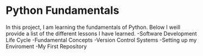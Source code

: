 # Python Fundamentals
In this project, I am learning the fundamentals of Python. Below I weill provide a list of the different lessons I have learned.
-Software Development Life Cycle
-Fundamental Concepts
-Version Control Systems 
-Setting up my Enviroment
-My First Repository
